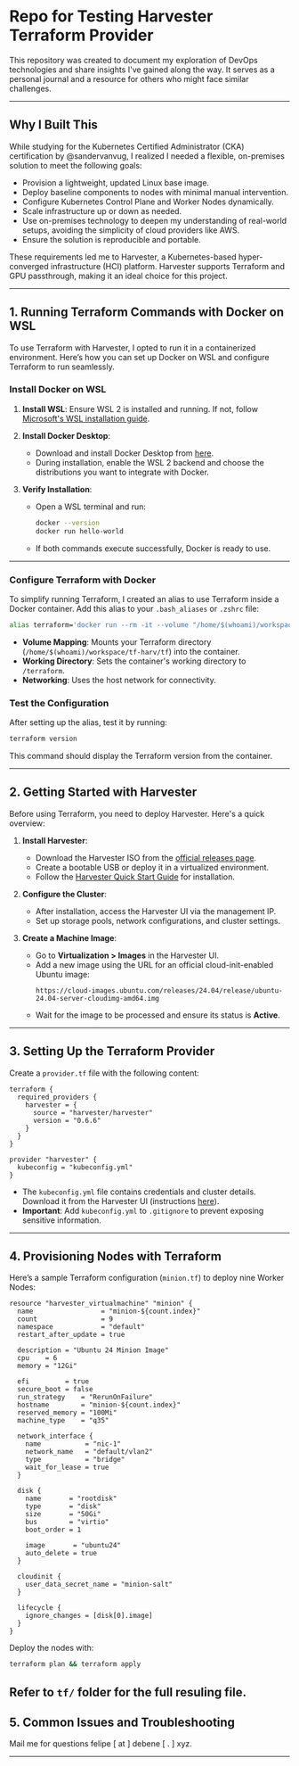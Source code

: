 
# Repo for Testing Harvester Terraform Provider

This repository was created to document my exploration of DevOps technologies and share insights I've gained along the way. It serves as a personal journal and a resource for others who might face similar challenges.

---

## Why I Built This

While studying for the Kubernetes Certified Administrator (CKA) certification by @sandervanvug, I realized I needed a flexible, on-premises solution to meet the following goals:

- Provision a lightweight, updated Linux base image.
- Deploy baseline components to nodes with minimal manual intervention.
- Configure Kubernetes Control Plane and Worker Nodes dynamically.
- Scale infrastructure up or down as needed.
- Use on-premises technology to deepen my understanding of real-world setups, avoiding the simplicity of cloud providers like AWS.
- Ensure the solution is reproducible and portable.

These requirements led me to Harvester, a Kubernetes-based hyper-converged infrastructure (HCI) platform. Harvester supports Terraform and GPU passthrough, making it an ideal choice for this project.

---

## 1. Running Terraform Commands with Docker on WSL

To use Terraform with Harvester, I opted to run it in a containerized environment. Here’s how you can set up Docker on WSL and configure Terraform to run seamlessly.

### Install Docker on WSL

1. **Install WSL**:
   Ensure WSL 2 is installed and running. If not, follow [Microsoft's WSL installation guide](https://learn.microsoft.com/en-us/windows/wsl/install).

2. **Install Docker Desktop**:
   - Download and install Docker Desktop from [here](https://www.docker.com/products/docker-desktop/).
   - During installation, enable the WSL 2 backend and choose the distributions you want to integrate with Docker.

3. **Verify Installation**:
   - Open a WSL terminal and run:
     ```bash
     docker --version
     docker run hello-world
     ```
   - If both commands execute successfully, Docker is ready to use.

---

### Configure Terraform with Docker

To simplify running Terraform, I created an alias to use Terraform inside a Docker container. Add this alias to your `.bash_aliases` or `.zshrc` file:
```bash
alias terraform='docker run --rm -it --volume "/home/$(whoami)/workspace/tf-harv/tf:/terraform" --workdir "/terraform" --network host hashicorp/terraform:latest'
```
- **Volume Mapping**: Mounts your Terraform directory (`/home/$(whoami)/workspace/tf-harv/tf`) into the container.
- **Working Directory**: Sets the container's working directory to `/terraform`.
- **Networking**: Uses the host network for connectivity.

### Test the Configuration
After setting up the alias, test it by running:
```bash
terraform version
```
This command should display the Terraform version from the container.

---

## 2. Getting Started with Harvester

Before using Terraform, you need to deploy Harvester. Here's a quick overview:

1. **Install Harvester**:
   - Download the Harvester ISO from the [official releases page](https://github.com/harvester/harvester/releases).
   - Create a bootable USB or deploy it in a virtualized environment.
   - Follow the [Harvester Quick Start Guide](https://docs.harvesterhci.io/v1.4/quick-start/) for installation.

2. **Configure the Cluster**:
   - After installation, access the Harvester UI via the management IP.
   - Set up storage pools, network configurations, and cluster settings.

3. **Create a Machine Image**:
   - Go to **Virtualization > Images** in the Harvester UI.
   - Add a new image using the URL for an official cloud-init-enabled Ubuntu image:
     ```
     https://cloud-images.ubuntu.com/releases/24.04/release/ubuntu-24.04-server-cloudimg-amd64.img
     ```
   - Wait for the image to be processed and ensure its status is **Active**.

---

## 3. Setting Up the Terraform Provider

Create a `provider.tf` file with the following content:
```hcl
terraform {
  required_providers {
    harvester = {
      source = "harvester/harvester"
      version = "0.6.6"
    }
  }
}

provider "harvester" {
  kubeconfig = "kubeconfig.yml"
}
```
- The `kubeconfig.yml` file contains credentials and cluster details. Download it from the Harvester UI (instructions [here](https://docs.harvesterhci.io/v1.4/faq)).
- **Important**: Add `kubeconfig.yml` to `.gitignore` to prevent exposing sensitive information.

---

## 4. Provisioning Nodes with Terraform

Here’s a sample Terraform configuration (`minion.tf`) to deploy nine Worker Nodes:
```hcl
resource "harvester_virtualmachine" "minion" {
  name                 = "minion-${count.index}"
  count                = 9
  namespace            = "default"
  restart_after_update = true

  description = "Ubuntu 24 Minion Image"
  cpu    = 6
  memory = "12Gi"

  efi         = true
  secure_boot = false
  run_strategy    = "RerunOnFailure"
  hostname        = "minion-${count.index}"
  reserved_memory = "100Mi"
  machine_type    = "q35"

  network_interface {
    name           = "nic-1"
    network_name   = "default/vlan2"
    type           = "bridge"
    wait_for_lease = true
  }

  disk {
    name       = "rootdisk"
    type       = "disk"
    size       = "50Gi"
    bus        = "virtio"
    boot_order = 1

    image       = "ubuntu24"
    auto_delete = true
  }

  cloudinit {
    user_data_secret_name = "minion-salt"
  }

  lifecycle {
    ignore_changes = [disk[0].image]
  }
}
```

Deploy the nodes with:
```bash
terraform plan && terraform apply
```
Refer to `tf/` folder for the full resuling file.
---

## 5. Common Issues and Troubleshooting

Mail me for questions felipe [ at ] debene [ . ] xyz.

---
